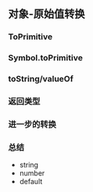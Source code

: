 ## 对象-原始值转换

### ToPrimitive

### Symbol.toPrimitive

### toString/valueOf

### 返回类型

### 进一步的转换

### 总结

- string
- number
- default